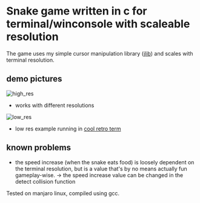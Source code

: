 Snake game written in c for terminal/winconsole with scaleable resolution
===

The game uses my simple cursor manipulation library ([jlib](https://github.com/jarekt/jlib)) and scales with terminal resolution.

## demo pictures
![high_res](img/snake1.png)
* works with different resolutions

![low_res](img/snake2.png)
* low res example running in [cool retro term](https://github.com/Swordfish90/cool-retro-term)

## known problems
* the speed increase (when the snake eats food) is loosely dependent on the terminal resolution, but is a value that's by no means actually fun gameplay-wise. -> the speed increase value can be changed in the detect collision function

Tested on manjaro linux, compiled using gcc.
